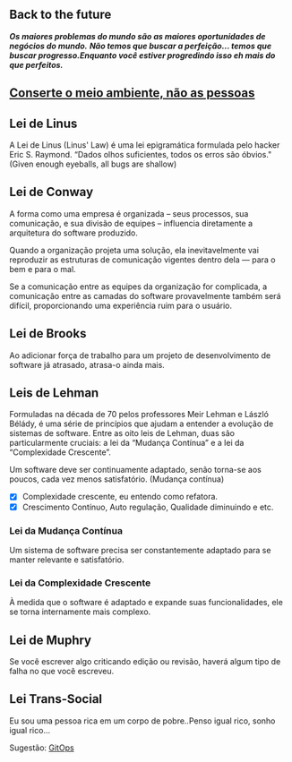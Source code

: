 ## Back to the future
_**Os maiores problemas do mundo são as maiores oportunidades de negócios do mundo.**_
_**Não temos que buscar a perfeição… temos que buscar progresso.Enquanto você estiver progredindo isso eh mais do que perfeitos.**_

## [Conserte o meio ambiente, não as pessoas](https://www.jasonacox.com/wordpress/wp-content/uploads/2018/11/DOES_forum_OrgDesign_112016.pdf)

## Lei de Linus
A Lei de Linus (Linus' Law) é uma lei epigramática formulada pelo hacker Eric S. Raymond.
“Dados olhos suficientes, todos os erros são óbvios." (Given enough eyeballs, all bugs are shallow)

## Lei de Conway
A forma como uma empresa é organizada – seus processos, sua comunicação, e sua divisão de equipes – influencia diretamente a arquitetura do software produzido.

Quando a organização projeta uma solução, ela inevitavelmente vai reproduzir as estruturas de comunicação vigentes dentro dela — para o bem e para o mal.

Se a comunicação entre as equipes da organização for complicada, a comunicação entre as camadas do software provavelmente também será difícil, proporcionando uma experiência ruim para o usuário.

##  Lei de Brooks
Ao adicionar força de trabalho para um projeto de desenvolvimento de software já atrasado, atrasa-o ainda mais.

## Leis de Lehman
Formuladas na década de 70 pelos professores Meir Lehman e László Bélády, é uma série de princípios que ajudam a entender a evolução de sistemas de software.  Entre as oito leis de Lehman, duas são particularmente cruciais: a lei da “Mudança Contínua” e a lei da “Complexidade Crescente”.

Um software deve ser continuamente adaptado, senão torna-se aos poucos, cada vez menos satisfatório. (Mudança contínua)

- [x] Complexidade crescente, eu entendo como refatora.
- [x] Crescimento Contínuo, Auto regulação, Qualidade diminuindo e etc.

### Lei da Mudança Contínua
Um sistema de software precisa ser constantemente adaptado para se manter relevante e satisfatório.

### Lei da Complexidade Crescente
À medida que o software é adaptado e expande suas funcionalidades, ele se torna internamente mais complexo.

## Lei de Muphry
Se você escrever algo criticando edição ou revisão, haverá algum tipo de falha no que você escreveu.

## Lei Trans-Social
Eu sou uma pessoa rica em um corpo de pobre..Penso igual rico, sonho igual rico...

Sugestão: [GitOps](https://itrevolution.com/articles/2021-devops-enterprise-forum-guidance-papers/)
